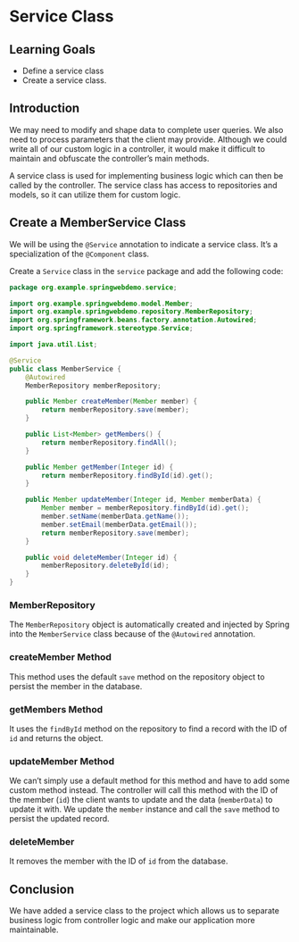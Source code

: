 # Service Class

## Learning Goals

- Define a service class
- Create a service class.

## Introduction

We may need to modify and shape data to complete user queries. We also need to
process parameters that the client may provide. Although we could write all of
our custom logic in a controller, it would make it difficult to maintain and
obfuscate the controller’s main methods.

A service class is used for implementing business logic which can then be called
by the controller. The service class has access to repositories and models, so
it can utilize them for custom logic.

## Create a MemberService Class

We will be using the `@Service` annotation to indicate a service class. It’s a
specialization of the `@Component` class.

Create a `Service` class in the `service` package and add the following code:

```java
package org.example.springwebdemo.service;

import org.example.springwebdemo.model.Member;
import org.example.springwebdemo.repository.MemberRepository;
import org.springframework.beans.factory.annotation.Autowired;
import org.springframework.stereotype.Service;

import java.util.List;

@Service
public class MemberService {
    @Autowired
    MemberRepository memberRepository;

    public Member createMember(Member member) {
        return memberRepository.save(member);
    }

    public List<Member> getMembers() {
        return memberRepository.findAll();
    }

    public Member getMember(Integer id) {
        return memberRepository.findById(id).get();
    }

    public Member updateMember(Integer id, Member memberData) {
        Member member = memberRepository.findById(id).get();
        member.setName(memberData.getName());
        member.setEmail(memberData.getEmail());
        return memberRepository.save(member);
    }

    public void deleteMember(Integer id) {
        memberRepository.deleteById(id);
    }
}
```

### MemberRepository

The `MemberRepository` object is automatically created and injected by Spring
into the `MemberService` class because of the `@Autowired` annotation.

### createMember Method

This method uses the default `save` method on the repository object to persist
the member in the database.

### getMembers Method

It uses the `findById` method on the repository to find a record with the ID of
`id` and returns the object.

### updateMember Method

We can’t simply use a default method for this method and have to add some custom
method instead. The controller will call this method with the ID of the member
(`id`) the client wants to update and the data (`memberData`) to update it with.
We update the `member` instance and call the `save` method to persist the
updated record.

### deleteMember

It removes the member with the ID of `id` from the database.

## Conclusion

We have added a service class to the project which allows us to separate
business logic from controller logic and make our application more maintainable.

